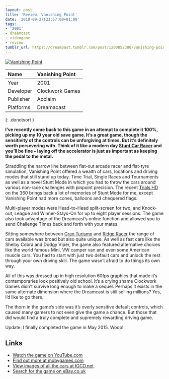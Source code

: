 ```yaml
---
layout: post
title: 'Review: Vanishing Point'
date: '2010-09-27T23:57:00+01:00'
tags:
- '2001'
- dreamcast
- videogame
- review
tumblr_url: https://dreampast.tumblr.com/post/1200852380/vanishing-point
---
```

[![Vanishing Point](https://64.media.tumblr.com/tumblr_l9fhhoKbTj1qbfpni.jpg)](http://dreampast.tumblr.com/post/1200852380/vanishing-point)

| Name      | Vanishing Point |
|:----------|:--------------------------------|
| Year      | 2001 |
| Developer | Clockwork Games |
| Publisher | Acclaim |
| Platforms | Dreamacast |
{: .donotsort }

**I’ve recently come back to this game in an attempt to complete it 100%, picking up my 10 year old save game. It’s a great game, though the sensitivity of the controls can be unforgiving at times. But it’s definitely worth persevering with. Think of it like a modern day [Stunt Car Racer](http://www.mobygames.com/game/stunt-car-racer) and you’ll be fine – laying off the accelerator is just as important as keeping the pedal to the metal.**

Straddling the narrow line between flat-out arcade racer and flat-tyre simulation, Vanishing Point offered a wealth of cars, locations and driving modes that still stand up today. Time Trial, Single Races and Tournaments as well as a novel Stunt Mode in which you had to throw the cars around various non-race challenges with pinpoint precision. The recent [Trials HD](http://www.mobygames.com/game/trials-hd) on the 360 brings back a lot of memories of Stunt Mode for me, except Vanishing Point had more cones, balloons and chequered flags.

Multi-player modes were Head-to-Head split-screen for two, and Knock-out, League and Winner-Stays-On for up to eight player sessions. The game also took advantage of the Dreamcast’s online function and allowed you to send Challenge Times back and forth with your mates.

Sitting somewhere between [Gran Turismo](http://www.mobygames.com/game/gran-turismo) and [Ridge Racer](http://www.mobygames.com/game/ridge-racer) the range of cars available was broad but also quite unique. As well as fast cars like the Shelby Cobra and Dodgy Viper, the game also featured alternative choices like the world famous Mini, VW camper van and even some American muscle cars. You had to start with just two default cars and unlock the rest through your own driving skill. The game wasn’t afraid to do things its own way.

All of this was dressed up in high resolution 60fps graphics that made it’s contemporaries look positively old school. It’s a crying shame Clockwork Games didn’t survive long enough to make a sequel. Perhaps it exists in the same alternate dimension where the Dreamcast is still selling millions? Yes, I’d like to go there.

The thorn in the game’s side was it’s overly sensitive default controls, which caused many gamers to not even give the game a chance. But those that did would find a truly complete and supremely rewarding driving game.

Update: I finally completed the game in May 2015. Woop!

## Links

- [Watch the game on YouTube.com](http://www.youtube.com/results?search_query=vanishing+point+dreamcast&sm=3)
- [Find out more at mobygames.com](http://www.mobygames.com/game/dreamcast/vanishing-point)
- [View images of all the cars at IGCD.net](http://www.igcd.net/game.php?id=268739)
- [Search for the game on eBay.co.uk](http://video-games.shop.ebay.co.uk/i.html?_nkw=vanishing+point+dreamcast)

